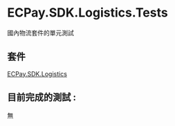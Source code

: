 # ECPay.SDK.Logistics.Tests

國內物流套件的單元測試

## 套件

[ECPay.SDK.Logistics](../ECPay.SDK.Logistics)

## 目前完成的測試 : 

無